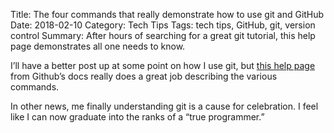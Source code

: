 Title: The four commands that really demonstrate how to use git and GitHub 
Date: 2018-02-10
Category: Tech Tips
Tags: tech tips, GitHub, git, version control
Summary: After hours of searching for a great git tutorial, this help page demonstrates all one needs to know. 

I’ll have a better post up at some point on how I use git, but [this help page](https://help.github.com/articles/adding-an-existing-project-to-github-using-the-command-line/) from Github’s docs really does a great job describing the various commands. 

In other news, me finally understanding git is a cause for celebration. I feel like I can now graduate into the ranks of a “true programmer.”